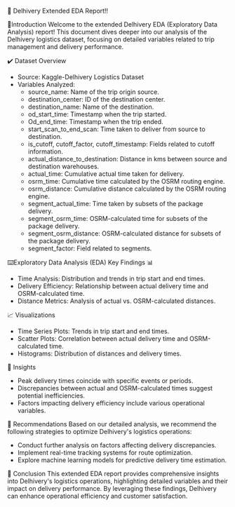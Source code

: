 🚚 Delhivery Extended EDA Report!!

💎Introduction
Welcome to the extended Delhivery EDA (Exploratory Data Analysis) report! This document dives deeper into our analysis of the Delhivery logistics dataset, focusing on detailed variables related to trip management and delivery performance.


✔️ Dataset Overview 
- Source: Kaggle-Delhivery Logistics Dataset
- Variables Analyzed:
  - source_name: Name of the trip origin source.
  - destination_center: ID of the destination center.
  - destination_name: Name of the destination.
  - od_start_time: Timestamp when the trip started.
  - Od_end_time: Timestamp when the trip ended.
  - start_scan_to_end_scan: Time taken to deliver from source to destination.
  - is_cutoff, cutoff_factor, cutoff_timestamp: Fields related to cutoff information.
  - actual_distance_to_destination: Distance in kms between source and destination warehouses.
  - actual_time: Cumulative actual time taken for delivery.
  - osrm_time: Cumulative time calculated by the OSRM routing engine.
  - osrm_distance: Cumulative distance calculated by the OSRM routing engine.
  - segment_actual_time: Time taken by subsets of the package delivery.
  - segment_osrm_time: OSRM-calculated time for subsets of the package delivery.
  - segment_osrm_distance: OSRM-calculated distance for subsets of the package delivery.
  - segment_factor: Field related to segments.

⌨️Exploratory Data Analysis (EDA)
 Key Findings 📊
- Time Analysis: Distribution and trends in trip start and end times.
- Delivery Efficiency: Relationship between actual delivery time and OSRM-calculated time.
- Distance Metrics: Analysis of actual vs. OSRM-calculated distances.

📈 Visualizations 
- Time Series Plots: Trends in trip start and end times.
- Scatter Plots: Correlation between actual delivery time and OSRM-calculated time.
- Histograms: Distribution of distances and delivery times.

🧐 Insights 
- Peak delivery times coincide with specific events or periods.
- Discrepancies between actual and OSRM-calculated times suggest potential inefficiencies.
- Factors impacting delivery efficiency include various operational variables.

🚀 Recommendations 
Based on our detailed analysis, we recommend the following strategies to optimize Delhivery's logistics operations:
- Conduct further analysis on factors affecting delivery discrepancies.
- Implement real-time tracking systems for route optimization.
- Explore machine learning models for predictive delivery time estimation.

🎯 Conclusion 
This extended EDA report provides comprehensive insights into Delhivery's logistics operations, highlighting detailed variables and their impact on delivery performance. By leveraging these findings, Delhivery can enhance operational efficiency and customer satisfaction.
